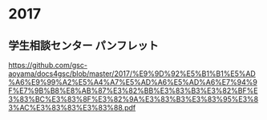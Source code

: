 # 2017

## 学生相談センター パンフレット
https://github.com/gsc-aoyama/docs4gsc/blob/master/2017/%E9%9D%92%E5%B1%B1%E5%AD%A6%E9%99%A2%E5%A4%A7%E5%AD%A6%E5%AD%A6%E7%94%9F%E7%9B%B8%E8%AB%87%E3%82%BB%E3%83%B3%E3%82%BF%E3%83%BC%E3%83%8F%E3%82%9A%E3%83%B3%E3%83%95%E3%83%AC%E3%83%83%E3%83%88.pdf
